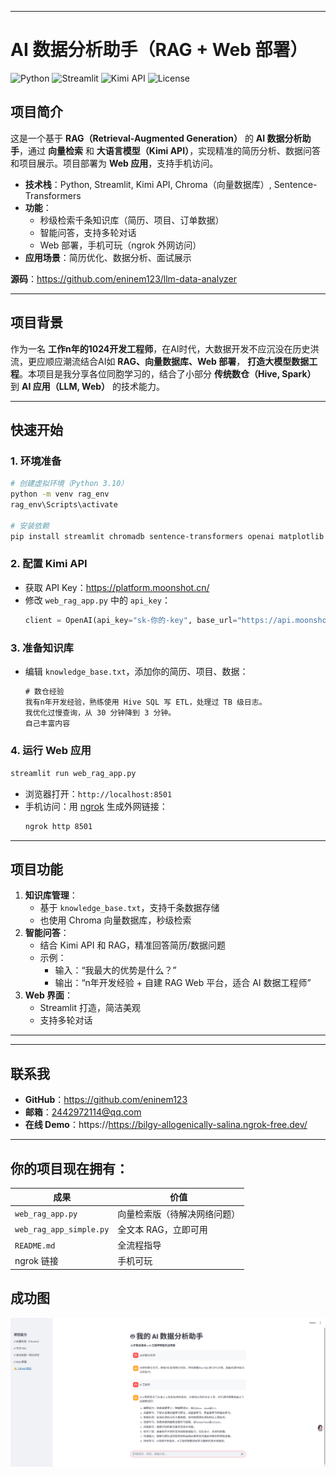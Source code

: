 
---


# AI 数据分析助手（RAG + Web 部署）

![Python](https://img.shields.io/badge/Python-3.10-blue) ![Streamlit](https://img.shields.io/badge/Streamlit-1.51.0-red) ![Kimi API](https://img.shields.io/badge/Kimi_API-Moonshot-brightgreen) ![License](https://img.shields.io/badge/License-MIT-green)

## 项目简介

这是一个基于 **RAG（Retrieval-Augmented Generation）** 的 **AI 数据分析助手**，通过 **向量检索** 和 **大语言模型（Kimi API）**，实现精准的简历分析、数据问答和项目展示。项目部署为 **Web 应用**，支持手机访问。

- **技术栈**：Python, Streamlit, Kimi API, Chroma（向量数据库）, Sentence-Transformers
- **功能**：
  - 秒级检索千条知识库（简历、项目、订单数据）
  - 智能问答，支持多轮对话
  - Web 部署，手机可玩（ngrok 外网访问）
- **应用场景**：简历优化、数据分析、面试展示


**源码**：https://github.com/eninem123/llm-data-analyzer

---

## 项目背景

作为一名 **工作n年的1024开发工程师**，在AI时代，大数据开发不应沉没在历史洪流，更应顺应潮流结合AI如 **RAG、向量数据库、Web 部署**， **打造大模型数据工程**。本项目是我分享各位同胞学习的，结合了小部分 **传统数仓（Hive, Spark）** 到 **AI 应用（LLM, Web）** 的技术能力。

---

## 快速开始

### 1. 环境准备

```bash
# 创建虚拟环境（Python 3.10）
python -m venv rag_env
rag_env\Scripts\activate

# 安装依赖
pip install streamlit chromadb sentence-transformers openai matplotlib pandas
```

### 2. 配置 Kimi API

- 获取 API Key：https://platform.moonshot.cn/
- 修改 `web_rag_app.py` 中的 `api_key`：
  ```python
  client = OpenAI(api_key="sk-你的-key", base_url="https://api.moonshot.cn/v1")
  ```

### 3. 准备知识库

- 编辑 `knowledge_base.txt`，添加你的简历、项目、数据：
  ```txt
  # 数仓经验
  我有n年开发经验，熟练使用 Hive SQL 写 ETL，处理过 TB 级日志。
  我优化过慢查询，从 30 分钟降到 3 分钟。
  自己丰富内容
  ```

### 4. 运行 Web 应用

```bash
streamlit run web_rag_app.py
```

- 浏览器打开：`http://localhost:8501`
- 手机访问：用 [ngrok](https://ngrok.com/download) 生成外网链接：
  ```bash
  ngrok http 8501
  ```

---

## 项目功能

1. **知识库管理**：
   - 基于 `knowledge_base.txt`，支持千条数据存储
   - 也使用 Chroma 向量数据库，秒级检索
2. **智能问答**：
   - 结合 Kimi API 和 RAG，精准回答简历/数据问题
   - 示例：
     - 输入：“我最大的优势是什么？”
     - 输出：“n年开发经验 + 自建 RAG Web 平台，适合 AI 数据工程师”
3. **Web 界面**：
   - Streamlit 打造，简洁美观
   - 支持多轮对话

---



---

## 联系我

- **GitHub**：https://github.com/eninem123
- **邮箱**：2442972114@qq.com
- **在线 Demo**：https://https://bilgy-allogenically-salina.ngrok-free.dev/


---


## 你的项目现在拥有：

| 成果 | 价值             |
|------|----------------|
| `web_rag_app.py` | 向量检索版（待解决网络问题） |
| `web_rag_app_simple.py` | 全文本 RAG，立即可用   |
| `README.md` | 全流程指导          |
| ngrok 链接 | 手机可玩           |






## 成功图



![](chatai.png)
